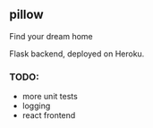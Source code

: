 ## pillow

Find your dream home

Flask backend, deployed on Heroku.

### TODO:
 - more unit tests
 - logging
 - react frontend
